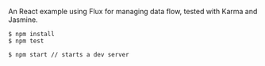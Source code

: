 An React example using Flux for managing data flow, tested with Karma and Jasmine.

```
$ npm install
$ npm test

$ npm start // starts a dev server
```